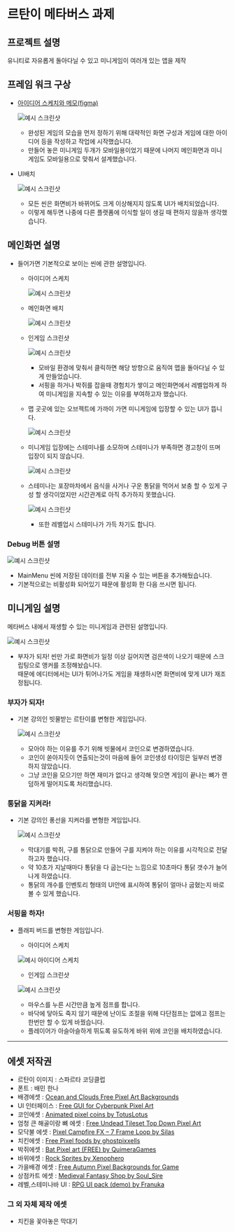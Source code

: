 # 르탄이 메타버스 과제
## 프로젝트 설명
유니티로 자유롭게 돌아다닐 수 있고 미니게임이 여러개 있는 앱을 제작
## 프레임 워크 구상
* [아이디어 스케치와 메모(figma)](https://www.figma.com/design/sdNSlmYnrTuJmzQBm5uW8c/%EC%A0%9C%EB%AA%A9-%EC%97%86%EC%9D%8C?node-id=0-1&p=f&t=PAP5glTawhADmwMq-0)
  
  ![예시 스크린샷](https://github.com/parkha6/UnityProject/blob/main/Capture/FrameWork.jpg?raw=true)  
  + 완성된 게임의 모습을 먼저 정하기 위해 대략적인 화면 구성과 게임에 대한 아이디어 등을 작성하고 작업에 시작했습니다.
  + 만들어 놓은 미니게임 두개가 모바일용이었기 때문에 나머지 메인화면과 미니게임도 모바일용으로 맞춰서 설계했습니다.
* UI배치
  
  ![예시 스크린샷](https://github.com/parkha6/UnityProject/blob/main/Capture/FreeAspect.jpg?raw=true)
  
  + 모든 씬은 화면비가 바뀌어도 크게 이상해지지 않도록 UI가 배치되었습니다.
  + 이렇게 해두면 나중에 다른 플랫폼에 이식할 일이 생길 때 편하지 않을까 생각했습니다.  
## 메인화면 설명
* 들어가면 기본적으로 보이는 씬에 관한 설명입니다.  
  + 아이디어 스케치
      
    ![예시 스크린샷](https://github.com/parkha6/UnityProject/blob/main/Capture/MainMenuIdeaSketch.jpg?raw=true)  
  + 메인화면 배치
  
    ![예시 스크린샷](https://github.com/parkha6/UnityProject/blob/main/Capture/MainMenuFullShot.jpg?raw=true)
  + 인게임 스크린샷

    ![예시 스크린샷](https://github.com/parkha6/UnityProject/blob/main/Capture/MainMenu.jpg?raw=true)  
    - 모바일 환경에 맞춰서 클릭하면 해당 방향으로 움직여 맵을 돌아다닐 수 있게 만들었습니다.
    - 서핑을 하거나 박쥐를 잡을때 경험치가 쌓이고 메인화면에서 레벨업하게 하여 미니게임을 지속할 수 있는 이유를 부여하고자 했습니다. 
  
  + 맵 곳곳에 있는 오브젝트에 가까이 가면 미니게임에 입장할 수 있는 UI가 뜹니다.  
  
    ![예시 스크린샷](https://github.com/parkha6/UnityProject/blob/main/Capture/Main.jpg?raw=true)  

  + 미니게임 입장에는 스테미나를 소모하며 스테미나가 부족하면 경고창이 뜨며 입장이 되지 않습니다.  
  
    ![예시 스크린샷](https://github.com/parkha6/UnityProject/blob/main/Capture/NoStemina.jpg?raw=true)

  + 스테미나는 포장마차에서 음식을 사거나 구운 통닭을 먹어서 보충 할 수 있게 구성 할 생각이었지만 시간관계로 아직 추가하지 못했습니다.
    
    ![예시 스크린샷](https://github.com/parkha6/UnityProject/blob/main/Capture/Store.jpg)
    - 또한 레벨업시 스테미나가 가득 차기도 합니다.
### Debug 버튼 설명
  ![예시 스크린샷](https://github.com/parkha6/UnityProject/blob/main/Capture/DebugButton.jpg?raw=true)
  + MainMenu 씬에 저장된 데이터를 전부 지울 수 있는 버튼을 추가해뒀습니다.
  + 기본적으로는 비활성화 되어있기 때문에 활성화 한 다음 쓰시면 됩니다.
  
## 미니게임 설명
메타버스 내에서 재생할 수 있는 미니게임과 관련된 설명입니다.  

  ![예시 스크린샷](https://github.com/parkha6/UnityProject/blob/main/Capture/FreeAspect2.jpg?raw=true)  

  + 부자가 되자! 씬만 가로 화면비가 일정 이상 길어지면 검은색이 나오기 때문에 스크립팅으로 앵커를 조정해놨습니다.  
  때문에 에디터에서는 UI가 튀어나가도 게임을 재생하시면 화면비에 맞게 UI가 재조정됩니다. 
### 부자가 되자!  
  
* 기본 강의인 빗물받는 르탄이를 변형한 게임입니다.
    
  ![예시 스크린샷](https://github.com/parkha6/UnityProject/blob/main/Capture/RtanRain.jpg?raw=true)  
  + 모아야 하는 이유를 주기 위해 빗물에서 코인으로 변경하였습니다.  
  + 코인이 쏟아지듯이 연출되는것이 마음에 들어 코인생성 타이밍은 일부러 변경하지 않았습니다.  
  + 그냥 코인을 모으기만 하면 재미가 없다고 생각해 맞으면 게임이 끝나는 뼈가 랜덤하게 떨어지도록 처리했습니다.
### 통닭을 지켜라!  
  
* 기본 강의인 풍선을 지켜라를 변형한 게임입니다.  
  
  ![예시 스크린샷](https://github.com/parkha6/UnityProject/blob/main/Capture/MyShield.jpg?raw=true)  
  + 막대기를 박쥐, 구를 통닭으로 만들어 구를 지켜야 하는 이유를 시각적으로 전달하고자 했습니다.
  + 약 10초가 지날때마다 통닭을 다 굽는다는 느낌으로 10초마다 통닭 갯수가 늘어나게 하였습니다.
  + 통닭의 개수를 인벤토리 형태의 UI안에 표시하여 통닭이 얼마나 굽혔는지 바로 볼 수 있게 했습니다.
### 서핑을 하자!  
* 플래피 버드를 변형한 게임입니다.  
  
  + 아이디어 스케치
  
  ![예시 아이디어 스케치](https://github.com/parkha6/UnityProject/blob/main/Capture/RtanSurfSketch.jpg?raw=true)
    
  + 인게임 스크린샷
  
   ![예시 스크린샷](https://github.com/parkha6/UnityProject/blob/main/Capture/RtanSurf.jpg?raw=true)
  
  + 마우스를 누른 시간만큼 높게 점프를 합니다.  
  + 바닥에 닿아도 죽지 않기 때문에 난이도 조절을 위해 다단점프는 없에고 점프는 한번만 할 수 있게 바꿨습니다.  
  + 플레이어가 아슬아슬하게 뛰도록 유도하게 바위 위에 코인을 배치하였습니다.  
***
## 에셋 저작권
* 르탄이 이미지 : 스파르타 코딩클럽
* 폰트 : 배민 한나
* 배경에셋 : [Ocean and Clouds Free Pixel Art Backgrounds](https://craftpix.net/freebies/ocean-and-clouds-free-pixel-art-backgrounds/)
* UI 인터페이스 : [Free GUI for Cyberpunk Pixel Art](https://craftpix.net/freebies/free-gui-for-cyberpunk-pixel-art/)
* 코인에셋 : [Animated pixel coins by TotusLotus](https://totuslotus.itch.io/pixel-coins)
* 엄청 큰 해골이랑 뼈 에셋 : [Free Undead Tileset Top Down Pixel Art](https://craftpix.net/freebies/free-undead-tileset-top-down-pixel-art/?num=1&count=52&sq=undead&pos=3)
* 모닥불 에셋 : [Pixel Campfire FX – 7 Frame Loop by Silas](https://srobinson111.itch.io/pixel-campfire)
* 치킨에셋 : [Free Pixel foods by ghostpixxells](https://ghostpixxells.itch.io/pixelfood)
* 박쥐에셋 : [Bat Pixel art (FREE) by QuimeraGames](https://quimeragames.itch.io/bat-pixel-art-free)
* 바위에셋 : [Rock Sprites by Xenophero](https://xenophero.itch.io/rock-sprites)
* 가을배경 에셋 : [Free Autumn Pixel Backgrounds for Game](https://craftpix.net/freebies/free-autumn-pixel-backgrounds-for-game/)
* 상점카트 에셋 : [Medieval Fantasy Shop by Soul_Sire](https://soulcode.itch.io/shop-asset-rpg)
* 레벨,스테미나바 UI : [RPG UI pack (demo) by Franuka ](https://franuka.itch.io/rpg-ui-pack-demo)
### 그 외 자체 제작 에셋
* 치킨을 꽃아놓은 막대기
